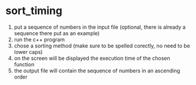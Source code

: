 # sort_timing
1. put a sequence of numbers in the input file (optional, there is already a sequence there put as an example)
2. run the c++ program
3. chose a sorting method (make sure to be spelled corectly, no need to be lower caps)
4. on the screen will be displayed the execution time of the chosen function
5. the output file will contain the sequence of numbers in an ascending order
